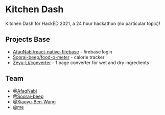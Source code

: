 # Kitchen Dash

Kitchen Dash for HackED 2021, a 24 hour hackathon (no particular topic)! 



## Projects Base

* [AfaqNabi/react-native-firebase](https://github.com/AfaqNabi/react-native-firebase) - firebase login
* [Sooraj-beep/food-o-meter](https://github.com/Sooraj-beep/food-o-meter) - calorie tracker
* [Zeyu-Li/converter](https://github.com/Zeyu-Li/converter) - 1 page converter for wet and dry ingredients



## Team

* [@AfaqNabi](https://github.com/AfaqNabi)
* [@Sooraj-beep](https://github.com/Sooraj-beep)
* [@Xiaoyu-Ben-Wang](https://github.com/Xiaoyu-Ben-Wang)
* [@me](https://github.com/Zeyu-Li)

